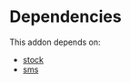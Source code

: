 # Dependencies

This addon depends on:

- [stock](https://github.com/bringout/oca-ocb-warehouse)
- [sms](https://github.com/bringout/oca-ocb-mail)
